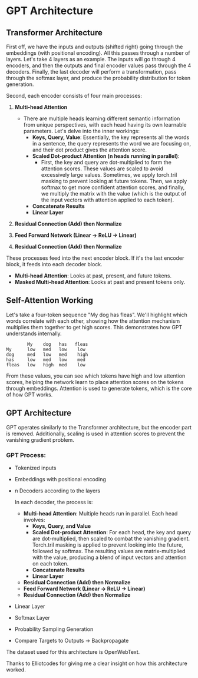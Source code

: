 # GPT Architecture

## Transformer Architecture

First off, we have the inputs and outputs (shifted right) going through the embeddings (with positional encoding). All this passes through a number of layers. Let's take 4 layers as an example. The inputs will go through 4 encoders, and then the outputs and final encoder values pass through the 4 decoders. Finally, the last decoder will perform a transformation, pass through the softmax layer, and produce the probability distribution for token generation.

Second, each encoder consists of four main processes:

1. **Multi-head Attention**
   - There are multiple heads learning different semantic information from unique perspectives, with each head having its own learnable parameters. Let's delve into the inner workings:
     - **Keys, Query, Value**: Essentially, the key represents all the words in a sentence, the query represents the word we are focusing on, and their dot product gives the attention score.
     - **Scaled Dot-product Attention (n heads running in parallel)**:
       - First, the key and query are dot-multiplied to form the attention scores. These values are scaled to avoid excessively large values. Sometimes, we apply torch.tril masking to prevent looking at future tokens. Then, we apply softmax to get more confident attention scores, and finally, we multiply the matrix with the value (which is the output of the input vectors with attention applied to each token).
     - **Concatenate Results**
     - **Linear Layer**

2. **Residual Connection (Add) then Normalize**

3. **Feed Forward Network (Linear -> ReLU -> Linear)**

4. **Residual Connection (Add) then Normalize**

These processes feed into the next encoder block. If it's the last encoder block, it feeds into each decoder block.

- **Multi-head Attention**: Looks at past, present, and future tokens.
- **Masked Multi-head Attention**: Looks at past and present tokens only.

## Self-Attention Working

Let's take a four-token sequence "My dog has fleas". We'll highlight which words correlate with each other, showing how the attention mechanism multiplies them together to get high scores. This demonstrates how GPT understands internally.

```
        My    dog   has   fleas
My      low   med   low    low
dog     med   low   med    high
has     low   med   low    med
fleas   low   high  med    low
```

From these values, you can see which tokens have high and low attention scores, helping the network learn to place attention scores on the tokens through embeddings. Attention is used to generate tokens, which is the core of how GPT works.

## GPT Architecture

GPT operates similarly to the Transformer architecture, but the encoder part is removed. Additionally, scaling is used in attention scores to prevent the vanishing gradient problem.

### GPT Process:

- Tokenized inputs
- Embeddings with positional encoding
- n Decoders according to the layers

  In each decoder, the process is:
  - **Multi-head Attention**: Multiple heads run in parallel. Each head involves:
    - **Keys, Query, and Value**
    - **Scaled Dot-product Attention**: For each head, the key and query are dot-multiplied, then scaled to combat the vanishing gradient. Torch.tril masking is applied to prevent looking into the future, followed by softmax. The resulting values are matrix-multiplied with the value, producing a blend of input vectors and attention on each token.
    - **Concatenate Results**
    - **Linear Layer**
  - **Residual Connection (Add) then Normalize**
  - **Feed Forward Network (Linear -> ReLU -> Linear)**
  - **Residual Connection (Add) then Normalize**

- Linear Layer
- Softmax Layer
- Probability Sampling Generation
- Compare Targets to Outputs -> Backpropagate

The dataset used for this architecture is OpenWebText.

Thanks to Elliotcodes for giving me a clear insight on how this architecture worked.
